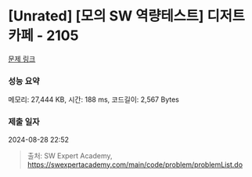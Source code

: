 # [Unrated] [모의 SW 역량테스트] 디저트 카페 - 2105 

[문제 링크](https://swexpertacademy.com/main/code/problem/problemDetail.do?contestProbId=AV5VwAr6APYDFAWu) 

### 성능 요약

메모리: 27,444 KB, 시간: 188 ms, 코드길이: 2,567 Bytes

### 제출 일자

2024-08-28 22:52



> 출처: SW Expert Academy, https://swexpertacademy.com/main/code/problem/problemList.do